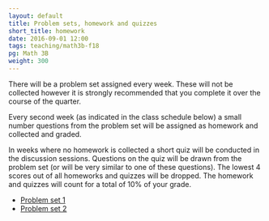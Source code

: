 ```yaml
---
layout: default
title: Problem sets, homework and quizzes
short_title: homework
date: 2016-09-01 12:00
tags: teaching/math3b-f18
pg: Math 3B
weight: 300
---
```


There will be a problem set assigned every week. These will not be collected however it is strongly recommended that you complete it over the course of the quarter.

Every second week (as indicated in the class schedule below) a small number questions from the problem set will be assigned as homework and collected and graded. 

In weeks where no homework is collected a short quiz will be conducted in the discussion sessions. Questions on the quiz will be drawn from the problem set (or will be very similar to one of these questions). The lowest 4 scores out of all homeworks and quizzes will be dropped. The homework and quizzes will count for a total of 10% of your grade.

- [Problem set 1][ps1]
- [Problem set 2][ps2]
<!-- - [Problem set 3][ps3] -->
<!-- - [Problem set 4][ps4] -->
<!-- - [Problem set 5][ps5] -->
<!-- - [Problem set 6][ps6] -->
<!-- - [Problem set 7][ps7] -->
<!-- - [Problem set 8][ps8] -->
<!-- - [Problem set 9][ps9] -->
<!-- - [Problem set 10][ps10] -->

[ps1]: ps/ps1.pdf
[ps2]: ps/ps2.pdf
[ps3]: ps/ps3.pdf
[ps4]: ps/ps4.pdf
[ps5]: ps/ps5.pdf
[ps6]: ps/ps6.pdf
[ps7]: ps/ps7.pdf
[ps8]: ps/ps8.pdf
[ps9]: ps/ps9.pdf
[ps10]: ps/ps10.pdf

